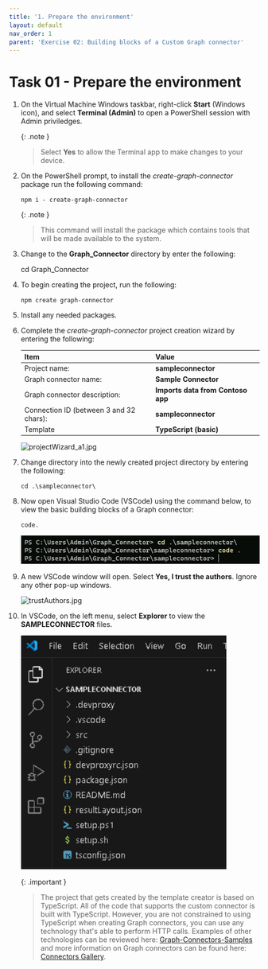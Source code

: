 ```yaml
---
title: '1. Prepare the environment'
layout: default
nav_order: 1
parent: 'Exercise 02: Building blocks of a Custom Graph connector'
---
```


# Task 01 - Prepare the environment

1. On the Virtual Machine Windows taskbar, right-click **Start** (Windows icon), and select **Terminal (Admin)** to open a PowerShell session with Admin priviledges.

	{: .note }
	> Select **Yes** to allow the Terminal app to make changes to your device.

1. On the PowerShell prompt, to install the *create-graph-connector* package run the following command:


	```
	npm i - create-graph-connector
 	```
 	
	{: .note }
	> This command will install the package which contains tools that will be made available to the system.

1. Change to the **Graph_Connector** directory by enter the following:

	cd Graph_Connector

1. To begin creating the project, run the following:

 	```
 	npm create graph-connector
	```

1. Install any needed packages.

1. Complete the *create-graph-connector* project creation wizard by entering the following:
   
	| Item | Value |
  	|:---------|:---------|
  	| Project name:   | **sampleconnector**   |
  	| Graph connector name:   | **Sample Connector**   |
  	| Graph connector description:   | **Imports data from Contoso app**   |
  	| Connection ID (between 3 and 32 chars):   | **sampleconnector**   |
  	| Template   | **TypeScript (basic)**   |

  	![projectWizard_a1.jpg](../media/projectWizard_a1.jpg)  

1. Change directory into the newly created project directory by entering the following:
	
 	```
   	cd .\sampleconnector\
  	```

1. Now open Visual Studio Code (VSCode) using the command below, to view the basic building blocks of a Graph connector:
	
 	```
  	code. 
	```
   	![97349gqa.jpg](../../media/97349gqa.jpg)

1. A new VSCode window will open. Select **Yes, I trust the authors**. Ignore any other pop-up windows.

	![trustAuthors.jpg](../media/trustAuthors.jpg)

1. In VSCode, on the left menu, select **Explorer** to view the **SAMPLECONNECTOR** files.

	![vsCodeExplorer_a2.jpg](../../media/vsCodeExplorer_a2.jpg)
	
 	{: .important }
	> The project that gets created by the template creator is based on TypeScript. All of the code that supports the custom connector is built with TypeScript.
	> However, you are not constrained to using TypeScript when creating Graph connectors, you can use any technology that's able to perform HTTP calls.
	> Examples of other technologies can be reviewed here: [Graph-Connectors-Samples](https://github.com/pnp/graph-connectors-samples "Graph-Connectors-Samples") and more information on Graph connectors can be found here: [Connectors Gallery](https://learn.microsoft.com/en-us/microsoftsearch/connectors-gallery "Connectors Gallery").
